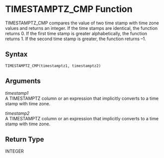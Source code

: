 # TIMESTAMPTZ\_CMP Function<a name="r_TIMESTAMPTZ_CMP"></a>

TIMESTAMPTZ\_CMP compares the value of two time stamp with time zone values and returns an integer\. If the time stamps are identical, the function returns 0\. If the first time stamp is greater alphabetically, the function returns 1\. If the second time stamp is greater, the function returns –1\.

## Syntax<a name="r_TIMESTAMPTZ_CMP-synopsis"></a>

```
TIMESTAMPTZ_CMP(timestamptz1, timestamptz2)
```

## Arguments<a name="r_TIMESTAMPTZ_CMP-arguments"></a>

 *timestamp1*   
A TIMESTAMPTZ column or an expression that implicitly converts to a time stamp with time zone\.

 *timestamp2*   
A TIMESTAMPTZ column or an expression that implicitly converts to a time stamp with time zone\.

## Return Type<a name="r_TIMESTAMPTZ_CMP-return-type"></a>

INTEGER